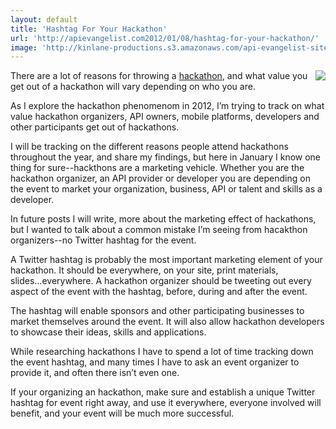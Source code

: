 ```yaml
---
layout: default
title: 'Hashtag For Your Hackathon'
url: 'http://apievangelist.com2012/01/08/hashtag-for-your-hackathon/'
image: 'http://kinlane-productions.s3.amazonaws.com/api-evangelist-site/blog/Twitter-Hashtag.jpg'
---
```



<p>
     <a title="Twitter Hashtags" href="http://cmiroconsulting.com/2011/07/what-are-twitter-hashtags-and-how-to-use-them/"><img src="http://kinlane-productions.s3.amazonaws.com/api-evangelist/twitter/Twitter-Hashtag.jpg"  align="right" /></a>
</p>
<p>
     There are a lot of reasons for throwing a <a title="hackathons" href="/events/">hackathon</a>, and what value you get out of a hackathon will vary depending on who you are.
</p>
<p>
     As I explore the hackathon phenomenom in 2012, I’m trying to track on what value hackathon organizers, API owners, mobile platforms, developers and other participants get out of hackathons.
</p>
<p>
     I will be tracking on the different reasons people attend hackathons throughout the year, and share my findings, but here in January I know one thing for sure--hackthons are a marketing vehicle. Whether you are the hackathon organizer, an API provider or developer you are depending on the event to market your organization, business, API or talent and skills as a developer.
</p>
<p>
     In future posts I will write, more about the marketing effect of hackathons, but I wanted to talk about a common mistake I’m seeing from hacakthon organizers--no Twitter hashtag for the event.
</p>
<p>
     A Twitter hashtag is probably the most important marketing element of your hackathon. It should be everywhere, on your site, print materials, slides...everywhere. A hackathon organizer should be tweeting out every aspect of the event with the hashtag, before, during and after the event.
</p>
<p>
     The hashtag will enable sponsors and other participating businesses to market themselves around the event. It will also allow hackathon developers to showcase their ideas, skills and applications.
</p>
<p>
     While researching hackathons I have to spend a lot of time tracking down the event hashtag, and many times I have to ask an event organizer to provide it, and often there isn’t even one.
</p>
<p>
     If your organizing an hackathon, make sure and establish a unique Twitter hashtag for event right away, and use it everywhere, everyone involved will benefit, and your event will be much more successful.
</p>
